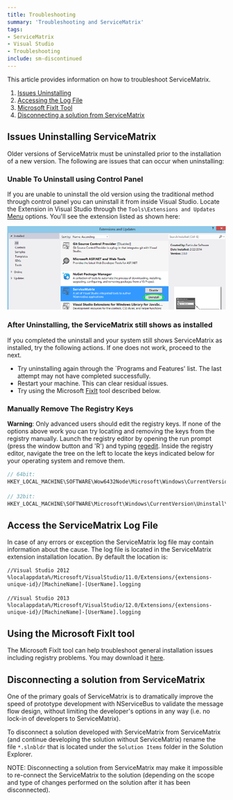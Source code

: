 ```yaml
---
title: Troubleshooting  
summary: 'Troubleshooting and ServiceMatrix'
tags:
- ServiceMatrix
- Visual Studio
- Troubleshooting
include: sm-discontinued
---
```


This article provides information on how to troubleshoot ServiceMatrix.

1. [Issues Uninstalling](#issues-uninstalling-servicematrix)
2. [Accessing the Log File](#access-the-servicematrix-log-file)
3. [Microsoft FixIt Tool](#using-the-microsoft-fixit-tool)
4. [Disconnecting a solution from ServiceMatrix](#disconnecting-a-solution-from-servicematrix)


## Issues Uninstalling ServiceMatrix

Older versions of ServiceMatrix must be uninstalled prior to the installation of a new version. The following are issues that can occur when uninstalling:


### Unable To Uninstall using Control Panel

If you are unable to uninstall the old version using the traditional method through control panel you can uninstall it from inside Visual Studio. Locate the Extension in Visual Studio through the `Tools\Extensions and Updates` [Menu](images/servicematrix-vstudio-toolsmenu.png "Extensions Menu") options. You'll see the extension listed as shown here:

![Uninstalling and Extension](images/servicematrix-vstudio-extensions-uninstall.png)


### After Uninstalling, the ServiceMatrix still shows as installed

If you completed the uninstall and your system still shows ServiceMatrix as installed, try the following actions. If one does not work, proceed to the next.

- Try uninstalling again through the `Programs and Features' list. The last attempt may not have completed successfully. 
- Restart your machine. This can clear residual issues.
- Try using the Microsoft [FixIt](#using-the-microsoft-fixit-tool) tool described below.


### Manually Remove The Registry Keys

**Warning**: Only advanced users should edit the registry keys. If none of the options above work you can try locating and removing the keys from the registry manually. Launch the registry editor by opening the run prompt (press the window button and 'R') and typing [regedit](images/servicematrix-runregedit.png "Running Regedit"). Inside the registry editor, navigate the tree on the left to locate the keys indicated below for your operating system and remove them.

```C#
// 64bit:
HKEY_LOCAL_MACHINE\SOFTWARE\Wow6432Node\Microsoft\Windows\CurrentVersion\Uninstall\Particular Software ServiceMatrix 2.0.0

// 32bit:
HKEY_LOCAL_MACHINE\SOFTWARE\Microsoft\Windows\CurrentVersion\Uninstall\Particular Software ServiceMatrix 2.0.0
```


## Access the ServiceMatrix Log File

In case of any errors or exception the ServiceMatrix log file may contain information about the cause. The log file is located in the ServiceMatrix extension installation location. By default the location is:
```
//Visual Studio 2012
%localappdata%/Microsoft/VisualStudio/11.0/Extensions/{extensions-unique-id}/[MachineName]-[UserName].logging

//Visual Studio 2013
%localappdata%/Microsoft/VisualStudio/12.0/Extensions/{extensions-unique-id}/[MachineName]-[UserName].logging
```


## Using the Microsoft FixIt tool

The Microsoft FixIt tool can help troubleshoot general installation issues including registry problems. You may download it [here](https://support.microsoft.com/mats/program_install_and_uninstall/en-us "Microsoft FixIt tool").


## Disconnecting a solution from ServiceMatrix

One of the primary goals of ServiceMatrix is to dramatically improve the speed of prototype development with NServiceBus to validate the message flow design, without limiting the developer's options in any way (i.e. no lock-in of developers to ServiceMatrix).

To disconnect a solution developed with ServiceMatrix from ServiceMatrix (and continue developing the solution without ServiceMatrix) rename the file `*.slnbldr` that is located under the `Solution Items` folder in the Solution Explorer.

NOTE: Disconnecting a solution from ServiceMatrix may make it impossible to re-connect the ServiceMatrix to the solution (depending on the scope and type of changes performed on the solution after it has been disconnected).
